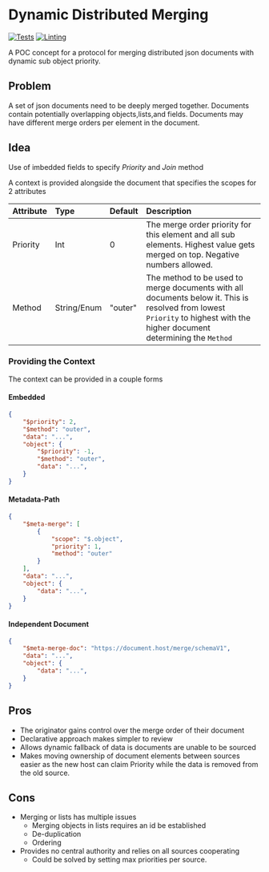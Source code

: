 # Dynamic Distributed Merging
[![Tests](https://github.com/TheWozard/dynamic-distributed-merging/actions/workflows/test.yml/badge.svg?branch=master)](https://github.com/TheWozard/dynamic-distributed-merging/actions/workflows/test.yml)
[![Linting](https://github.com/TheWozard/dynamic-distributed-merging/actions/workflows/lint.yml/badge.svg?branch=master)](https://github.com/TheWozard/dynamic-distributed-merging/actions/workflows/lint.yml)

A POC concept for a protocol for merging distributed json documents with dynamic sub object priority.

## Problem
A set of json documents need to be deeply merged together. Documents contain potentially overlapping objects,lists,and fields. Documents may have different merge orders per element in the document.

## Idea
Use of imbedded fields to specify *Priority* and *Join* method

A context is provided alongside the document that specifies the scopes for 2 attributes

| Attribute | Type | Default | Description |
| :- | :- | :- | :- |
| Priority | Int | 0 | The merge order priority for this element and all sub elements. Highest value gets merged on top. Negative numbers allowed.
| Method | String/Enum | "outer" | The method to be used to merge documents with all documents below it. This is resolved from lowest `Priority` to highest with the higher document determining the `Method`

### Providing the Context
The context can be provided in a couple forms

#### Embedded
```JSON
{
    "$priority": 2,
    "$method": "outer",
    "data": "...",
    "object": {
        "$priority": -1,
        "$method": "outer",
        "data": "...",
    }
}
```
#### Metadata-Path
```JSON
{
    "$meta-merge": [
        {
            "scope": "$.object",
            "priority": 1,
            "method": "outer"
        }
    ],
    "data": "...",
    "object": {
        "data": "...",
    }
}
```
#### Independent Document
```JSON
{
    "$meta-merge-doc": "https://document.host/merge/schemaV1",
    "data": "...",
    "object": {
        "data": "...",
    }
}
```

## Pros
- The originator gains control over the merge order of their document
- Declarative approach makes simpler to review
- Allows dynamic fallback of data is documents are unable to be sourced
- Makes moving ownership of document elements between sources easier as the new host can claim Priority while the data is removed from the old source.

## Cons
- Merging or lists has multiple issues
    - Merging objects in lists requires an id be established
    - De-duplication
    - Ordering
- Provides no central authority and relies on all sources cooperating
    - Could be solved by setting max priorities per source.